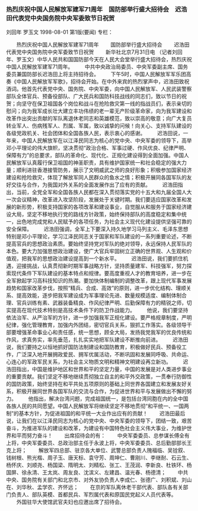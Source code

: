 ### 热烈庆祝中国人民解放军建军71周年　国防部举行盛大招待会　迟浩田代表党中央国务院中央军委致节日祝贺
刘回年  罗玉文
1998-08-01
第1版(要闻)
专栏：

　　热烈庆祝中国人民解放军建军71周年
　　国防部举行盛大招待会
　　迟浩田代表党中央国务院中央军委致节日祝贺
　　新华社北京7月31日电  （记者刘回年、罗玉文）中华人民共和国国防部今天在人民大会堂举行盛大招待会，热烈庆祝中国人民解放军建军71周年。
　　中共中央政治局委员、中央军委副主席、国务委员兼国防部长迟浩田上将主持招待会。
　　下午5时，中国人民解放军军乐团高奏《中国人民解放军军歌》，招待会开始。在中外来宾的热烈掌声中，迟浩田致祝酒词。他首先代表党中央、国务院、中央军委，向中国人民解放军、人民武装警察部队全体官兵、预备役部队、广大民兵和国防科技战线的同志们，致以节日的祝贺；向坚守在保卫祖国各个岗位和战斗在抢险救灾第一线的指战员们，表示亲切的慰问；向为我军成长壮大建立丰功伟绩的老一辈无产阶级革命家，向为我军建设和改革作出突出贡献的军队离退休老同志和英雄模范，致以崇高的敬意；向广大复员转业军人、伤病残军人、烈属、军属，致以诚挚的问候！向关心、支持军队建设的各级党政机关、社会团体和全国各族人民，表示衷心的感谢。
　　迟浩田说，一年来，中国人民解放军在以江泽民同志为核心的党中央、中央军委的领导下，高举邓小平理论的伟大旗帜，坚决贯彻“政治合格、军事过硬、作风优良、纪律严明、保障有力”的总要求，部队的革命化、现代化、正规化建设得到全面加强。中国人民解放军认真履行保卫祖国的神圣职责，具有维护国家统一和社会稳定的强大力量；顺利进驻香港接管防务，展示了文明威武之师的良好形象；积极参加国家经济建设和抢险救灾，体现了解放军同人民群众的鱼水之情；积极开展同各国军队的友好交往与合作，为我国对外关系的全面发展作出了应有的贡献。
　　迟浩田指出，当前，全党全军和全国各族人民都在深入贯彻落实党的十五大和九届全国人大一次会议精神，改革进入攻坚阶段，发展处于关键时期。我们要适应国家改革和发展的新形势，积极支持国家的各项改革和建设事业，自觉服从和服务于国家经济建设大局，坚定不移地执行党的路线方针政策，始终保持部队的高度稳定和集中统一，出色地完成党和人民赋予的各项任务，为社会主义现代化建设提供坚强可靠的安全保障。
　　迟浩田强调，全军上下要深入持久地学习马列主义、毛泽东思想特别是邓小平理论，学习江泽民同志关于国家和军队建设的一系列重要论述，不断提高官兵的思想政治素质。要始终坚持党对军队的绝对领导，永远保持人民军队的本色。要大力加强思想政治建设，使广大官兵牢固树立正确的世界观、人生观和价值观，把我军的思想政治建设提高到一个新水平。
　　迟浩田说，我们要抓住机遇，迎接挑战，认真贯彻新时期军事战略方针，坚持质量建军、科技强军，努力探索现代条件下军队建设的基本特点和规律。要高度重视人才的教育培养，进一步在全军掀起学习高科技知识的热潮。要加快体制编制的调整改革，跟上现代军事发展趋势和国家改革步伐，按照“精兵、合成、高效”的原则，进一步优化结构、理顺关系、提高效能，逐步把我军建设成为军事理论先进、数量规模适度、编制体制合理、官兵训练有素、武器装备精良、作风纪律严明、后勤保障有力的精锐之师，切实提高在现代技术特别是高技术条件下的防卫作战能力。
　　他说，我们要坚持依法治军、从严治军的方针，进一步加强我军正规化建设。要严格规章制度，严明纪律，强化管理教育，加强内外团结，密切官兵关系，狠抓工作落实。各级领导干部要增强革命事业心和责任感，统一思想，顾全大局，发扬我党我军的优良传统和作风，求真务实，率先垂范，扎扎实实地把军队建设不断推向前进。
　　迟浩田说，我们要持之以恒地抓好国防法制建设和国防教育，积极做好民兵、预备役工作，广泛深入地开展拥政爱民、拥军优属活动，不断巩固和发展同呼吸、共命运、心连心的军政军民关系，为社会主义物质文明和精神文明建设再立新功。
　　迟浩田指出，中国是维护地区和世界和平的坚定力量，中国的发展是对人类进步事业的重要贡献。我们坚定不移地继续贯彻独立自主的和平外交政策，一贯奉行防御性的国防政策，始终坚持在和平共处五项原则的基础上同世界各国建立和发展友好关系，积极开展同世界各国军队的交流与合作，为促进世界和平与发展做出不懈的努力。
　　他指出，解决台湾问题，完成祖国统一，是包括台湾同胞在内的全中国各族人民的共同愿望。中国人民解放军将继续坚定不移地贯彻“和平统一、一国两制”的基本方针，为促进祖国的和平统一大业作出应有的贡献！
　　迟浩田最后说，让我们在以江泽民同志为核心的党中央、中央军委的领导下，团结一致，艰苦奋斗，为推进军队的建设和改革，为建设有中国特色社会主义伟大事业，为维护世界和平而努力奋斗！
　　出席招待会的有：
　　中央军委委员、总参谋长傅全有上将，中央军委委员、总政治部主任于永波上将，中央军委委员、总后勤部部长王克上将；
　　解放军四总部、驻京各大单位、武警总部负责人隗福临、吴铨叙、钱树根、熊光楷、周子玉、唐天标、袁守芳、周坤仁、曹刚川、李继耐、石云生、杨怀庆、刘顺尧、杨国梁、隋明太、刘精松、张工、王茂润、李新良、杜铁环、杨国屏、徐永清、王太岚、周友良、沈滨义、左建昌、温光春、杨德清；
　　中共中央、国务院有关部门和北京市、对外友协负责人李成仁、张德广、刘积斌、刘山在、刘华秋、孟学农、齐怀远；
　　在京的军队离休老干部代表、部队各有关部门负责人、部队英模、首都民兵、军烈属代表和原国民党起义人员代表等。
　　外国驻华大使馆武官夫妇也应邀出席了招待会。
